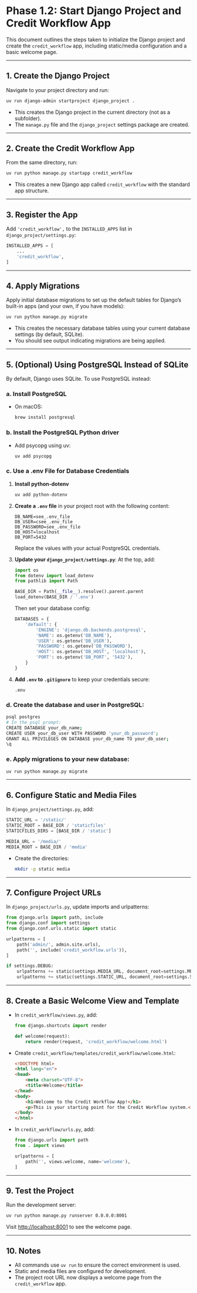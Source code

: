 # Phase 1.2: Start Django Project and Credit Workflow App

This document outlines the steps taken to initialize the Django project and create the `credit_workflow` app, including static/media configuration and a basic welcome page.

---

## 1. Create the Django Project

Navigate to your project directory and run:
```bash
uv run django-admin startproject django_project .
```
- This creates the Django project in the current directory (not as a subfolder).
- The `manage.py` file and the `django_project` settings package are created.

---

## 2. Create the Credit Workflow App

From the same directory, run:
```bash
uv run python manage.py startapp credit_workflow
```
- This creates a new Django app called `credit_workflow` with the standard app structure.

---

## 3. Register the App

Add `'credit_workflow',` to the `INSTALLED_APPS` list in `django_project/settings.py`:
```python
INSTALLED_APPS = [
    ...
    'credit_workflow',
]
```

---

## 4. Apply Migrations

Apply initial database migrations to set up the default tables for Django’s built-in apps (and your own, if you have models):

```bash
uv run python manage.py migrate
```
- This creates the necessary database tables using your current database settings (by default, SQLite).
- You should see output indicating migrations are being applied.

---

## 5. (Optional) Using PostgreSQL Instead of SQLite

By default, Django uses SQLite. To use PostgreSQL instead:

### a. Install PostgreSQL
- On macOS:
  ```bash
  brew install postgresql
  ```

### b. Install the PostgreSQL Python driver
- Add psycopg using uv:
  ```bash
  uv add psycopg
  ```

### c. Use a .env File for Database Credentials

1. **Install python-dotenv**
   ```bash
   uv add python-dotenv
   ```

2. **Create a `.env` file** in your project root with the following content:
   ```env
   DB_NAME=see_.env_file
   DB_USER=csee_.env_file
   DB_PASSWORD=see_.env_file
   DB_HOST=localhost
   DB_PORT=5432
   ```
   Replace the values with your actual PostgreSQL credentials.

3. **Update your `django_project/settings.py`**:
   At the top, add:
   ```python
   import os
   from dotenv import load_dotenv
   from pathlib import Path

   BASE_DIR = Path(__file__).resolve().parent.parent
   load_dotenv(BASE_DIR / '.env')
   ```
   Then set your database config:
   ```python
   DATABASES = {
       'default': {
           'ENGINE': 'django.db.backends.postgresql',
           'NAME': os.getenv('DB_NAME'),
           'USER': os.getenv('DB_USER'),
           'PASSWORD': os.getenv('DB_PASSWORD'),
           'HOST': os.getenv('DB_HOST', 'localhost'),
           'PORT': os.getenv('DB_PORT', '5432'),
       }
   }
   ```

4. **Add `.env` to `.gitignore`** to keep your credentials secure:
   ```
   .env
   ```

### d. Create the database and user in PostgreSQL:
  ```bash
  psql postgres
  # In the psql prompt:
  CREATE DATABASE your_db_name;
  CREATE USER your_db_user WITH PASSWORD 'your_db_password';
  GRANT ALL PRIVILEGES ON DATABASE your_db_name TO your_db_user;
  \q
  ```

### e. Apply migrations to your new database:
  ```bash
  uv run python manage.py migrate
  ```

---

## 6. Configure Static and Media Files

In `django_project/settings.py`, add:
```python
STATIC_URL = '/static/'
STATIC_ROOT = BASE_DIR / 'staticfiles'
STATICFILES_DIRS = [BASE_DIR / 'static']

MEDIA_URL = '/media/'
MEDIA_ROOT = BASE_DIR / 'media'
```
- Create the directories:
  ```bash
  mkdir -p static media
  ```

---

## 7. Configure Project URLs

In `django_project/urls.py`, update imports and urlpatterns:
```python
from django.urls import path, include
from django.conf import settings
from django.conf.urls.static import static

urlpatterns = [
    path('admin/', admin.site.urls),
    path('', include('credit_workflow.urls')),
]

if settings.DEBUG:
    urlpatterns += static(settings.MEDIA_URL, document_root=settings.MEDIA_ROOT)
    urlpatterns += static(settings.STATIC_URL, document_root=settings.STATIC_ROOT)
```

---

## 8. Create a Basic Welcome View and Template

- In `credit_workflow/views.py`, add:
  ```python
  from django.shortcuts import render

  def welcome(request):
      return render(request, 'credit_workflow/welcome.html')
  ```
- Create `credit_workflow/templates/credit_workflow/welcome.html`:
  ```html
  <!DOCTYPE html>
  <html lang="en">
  <head>
      <meta charset="UTF-8">
      <title>Welcome</title>
  </head>
  <body>
      <h1>Welcome to the Credit Workflow App!</h1>
      <p>This is your starting point for the Credit Workflow system.</p>
  </body>
  </html>
  ```
- In `credit_workflow/urls.py`, add:
  ```python
  from django.urls import path
  from . import views

  urlpatterns = [
      path('', views.welcome, name='welcome'),
  ]
  ```

---

## 9. Test the Project

Run the development server:
```bash
uv run python manage.py runserver 0.0.0.0:8001
```
Visit [http://localhost:8001](http://localhost:8001) to see the welcome page.

---

## 10. Notes

- All commands use `uv run` to ensure the correct environment is used.
- Static and media files are configured for development.
- The project root URL now displays a welcome page from the `credit_workflow` app.
